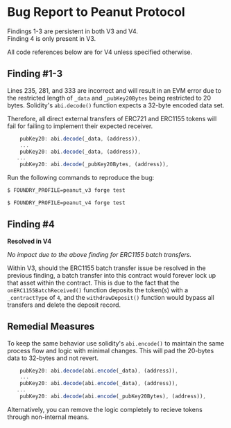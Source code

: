 # Bug Report to Peanut Protocol

Findings 1-3 are persistent in both V3 and V4.<br>
Finding 4 is only present in V3.<br>

All code references below are for V4 unless specified otherwise.

## Finding #1-3

Lines 235, 281, and 333 are incorrect and will result in an EVM error due to the restricted length of `_data` and `_pubKey20Bytes` being restricted to 20 bytes. Solidity's `abi.decode()` function expects a 32-byte encoded data set.<br>

Therefore, all direct external transfers of ERC721 and ERC1155 tokens will fail for failing to implement their expected receiver.<br>

```js
    pubKey20: abi.decode(_data, (address)),
    ...
    pubKey20: abi.decode(_data, (address)),
   ...
    pubKey20: abi.decode(_pubKey20Bytes, (address)),
```

Run the following commands to reproduce the bug:

```bash
$ FOUNDRY_PROFILE=peanut_v3 forge test
```

```bash
$ FOUNDRY_PROFILE=peanut_v4 forge test
```

## Finding #4

<strong>Resolved in V4</strong><br>

<i>No impact due to the above finding for ERC1155 batch transfers.</i><br>

Within V3, should the ERC1155 batch transfer issue be resolved in the previous finding, a batch transfer into this contract would forever lock up that asset within the contract. This is due to the fact that the `onERC1155BatchReceived()` function deposits the token(s) with a `_contractType` of `4`, and the `withdrawDeposit()` function would bypass all transfers and delete the deposit record.

## Remedial Measures

To keep the same behavior use solidity's `abi.encode()` to maintain the same process flow and logic with minimal changes. This will pad the 20-bytes data to 32-bytes and not revert.<br>

```js
    pubKey20: abi.decode(abi.encode(_data), (address)),
    ...
    pubKey20: abi.decode(abi.encode(_data), (address)),
   ...
    pubKey20: abi.decode(abi.encode(_pubKey20Bytes), (address)),
```

Alternatively, you can remove the logic completely to recieve tokens through non-internal means.
